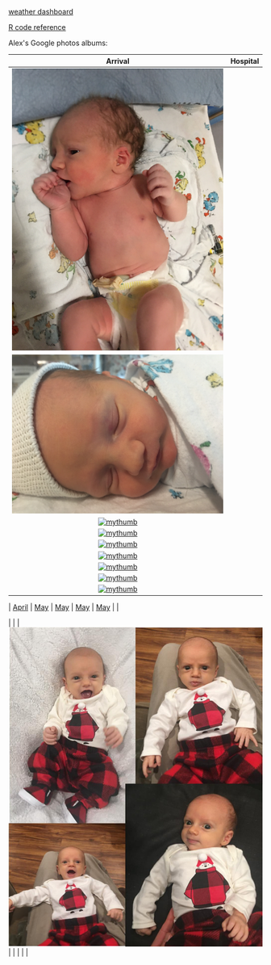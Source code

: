 [weather dashboard](docs/SRM_weather7.html)

[R code reference](docs/SRM_code.html)

Alex's Google photos albums:

| Arrival | Hospital | 
|:---:|:---:|
| [![mythumb](images/introducing-alex-galen-marion_50578793228_o.jpg "Arrival")](https://photos.app.goo.gl/UsbqoToZ5JBLwnLX9) | 
[![mythumb](images/at-the-hospital_50579657117_o.jpg "At the hospital")](https://photos.app.goo.gl/Msw5y5udBryZNi338) | 
[![mythumb](images/50586090277_2887c56cfd_o.jpg "Coming home")](https://photos.app.goo.gl/KvWUrYm67uxNgAHp7) | 
[![mythumb](images/ "Coming home")]() | 
[![mythumb](images/ "Coming home")]() | 
[![mythumb](images/ "Coming home")]() | 
[![mythumb](images/ "Coming home")]() | 
[![mythumb](images/ "Coming home")]() | 
[![mythumb](images/ "Coming home")]() | 



| [April](https://photos.app.goo.gl/6VsoFErA5ABAhpYe9)  |   [May](https://photos.app.goo.gl/ru4sv9hsiUfS3ew47) | [May](https://photos.app.goo.gl/ru4sv9hsiUfS3ew47) | [May](https://photos.app.goo.gl/ru4sv9hsiUfS3ew47) | [May](https://photos.app.goo.gl/ru4sv9hsiUfS3ew47) |    |

|   |   | [![mythumb](images/xmas_4_50778903923_o.jpg "Dec 2020")](https://photos.app.goo.gl/6VsoFErA5ABAhpYe9)  |   |   |   |   |

